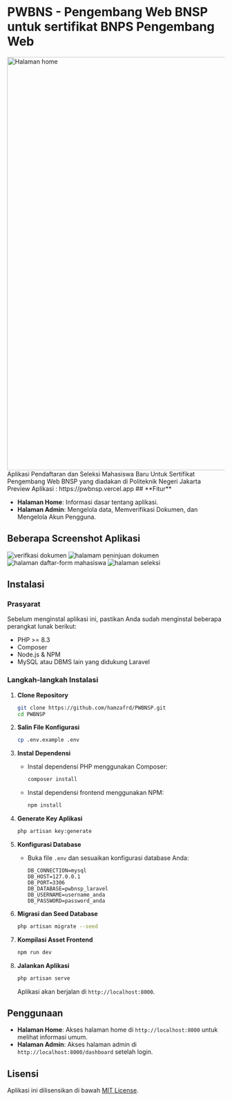 # PWBNS - Pengembang Web BNSP untuk sertifikat BNPS Pengembang Web
<img width="955" alt="Halaman home" src="https://github.com/user-attachments/assets/86c011a8-b9a4-4dfc-8a6b-1328b7e8f384">
Aplikasi Pendaftaran dan Seleksi Mahasiswa Baru Untuk Sertifikat Pengembang Web BNSP yang diadakan di Politeknik Negeri Jakarta
Preview Aplikasi : https://pwbnsp.vercel.app
## **Fitur**

- **Halaman Home**: Informasi dasar tentang aplikasi.
- **Halaman Admin**: Mengelola data, Memverifikasi Dokumen, dan Mengelola Akun Pengguna.

## **Beberapa Screenshot Aplikasi**
![verifkasi dokumen](https://github.com/user-attachments/assets/394c0502-6b3b-427e-8e4b-3a79cc5838ad)
![halamam peninjuan dokumen](https://github.com/user-attachments/assets/eb0b874d-849f-4cd7-9461-4aceabe5227a)
![halaman daftar-form mahasiswa](https://github.com/user-attachments/assets/f221519e-76f2-444d-8ab7-0e720ac9d7ca)
![halaman seleksi](https://github.com/user-attachments/assets/b144dbd4-80b8-4169-a1e9-6f09f0ae8255)
## **Instalasi**

### **Prasyarat**

Sebelum menginstal aplikasi ini, pastikan Anda sudah menginstal beberapa perangkat lunak berikut:

- PHP >= 8.3
- Composer
- Node.js & NPM
- MySQL atau DBMS lain yang didukung Laravel

### **Langkah-langkah Instalasi**

1. **Clone Repository**

   ```bash
   git clone https://github.com/hamzafrd/PWBNSP.git
   cd PWBNSP
   ```

2. **Salin File Konfigurasi**

   ```bash
   cp .env.example .env
   ```

3. **Instal Dependensi**

   - Instal dependensi PHP menggunakan Composer:
     ```bash
     composer install
     ```
   - Instal dependensi frontend menggunakan NPM:
     ```bash
     npm install
     ```

4. **Generate Key Aplikasi**

   ```bash
   php artisan key:generate
   ```

5. **Konfigurasi Database**

   - Buka file `.env` dan sesuaikan konfigurasi database Anda:
     ```plaintext
     DB_CONNECTION=mysql
     DB_HOST=127.0.0.1
     DB_PORT=3306
     DB_DATABASE=pwbnsp_laravel
     DB_USERNAME=username_anda
     DB_PASSWORD=password_anda
     ```

6. **Migrasi dan Seed Database**

   ```bash
   php artisan migrate --seed
   ```

7. **Kompilasi Asset Frontend**

   ```bash
   npm run dev
   ```

8. **Jalankan Aplikasi**

   ```bash
   php artisan serve
   ```

   Aplikasi akan berjalan di `http://localhost:8000`.

## **Penggunaan**

- **Halaman Home**: Akses halaman home di `http://localhost:8000` untuk melihat informasi umum.
- **Halaman Admin**: Akses halaman admin di `http://localhost:8000/dashboard` setelah login.

## **Lisensi**

Aplikasi ini dilisensikan di bawah [MIT License](LICENSE).
